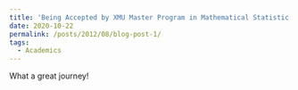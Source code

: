 ```yaml
---
title: 'Being Accepted by XMU Master Program in Mathematical Statistic!'
date: 2020-10-22
permalink: /posts/2012/08/blog-post-1/
tags:
  - Academics
---
```


What a great journey!

